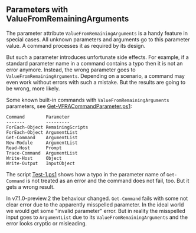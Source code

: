 ## Parameters with ValueFromRemainingArguments

The parameter attribute `ValueFromRemainingArguments` is a handy feature in
special cases. All unknown parameters and arguments go to this parameter
value. A command processes it as required by its design.

But such a parameter introduces unfortunate side effects. For example, if a
standard parameter name in a command contains a typo then it is not an error
anymore. Instead, the wrong parameter goes to `ValueFromRemainingArguments`.
Depending on a scenario, a command may even work without errors with such a
mistake. But the results are going to be wrong, more likely.

Some known built-in commands with `ValueFromRemainingArguments` parameters,
see [Get-VFRACommandParameter.ps1](Get-VFRACommandParameter.ps1):

    Command        Parameter
    -------        ---------
    ForEach-Object RemainingScripts
    ForEach-Object ArgumentList
    Get-Command    ArgumentList
    New-Module     ArgumentList
    Read-Host      Prompt
    Trace-Command  ArgumentList
    Write-Host     Object
    Write-Output   InputObject

The script [Test-1.ps1](Test-1.ps1) shows how a typo in the parameter name of
`Get-Command` is not treated as an error and the command does not fail, too.
But it gets a wrong result.

In v7.1.0-preview.2 the behaviour changed. `Get-Command` fails with some not
clear error due to the apparently misspelled parameter. In the ideal world we
would get some "invalid parameter" error. But in reality the misspelled input
goes to `ArgumentList` due to its `ValueFromRemainingArguments` and the error
looks cryptic or misleading.
